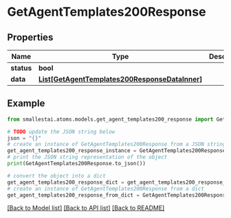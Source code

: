 # GetAgentTemplates200Response


## Properties

Name | Type | Description | Notes
------------ | ------------- | ------------- | -------------
**status** | **bool** |  | [optional] 
**data** | [**List[GetAgentTemplates200ResponseDataInner]**](GetAgentTemplates200ResponseDataInner.md) |  | [optional] 

## Example

```python
from smallestai.atoms.models.get_agent_templates200_response import GetAgentTemplates200Response

# TODO update the JSON string below
json = "{}"
# create an instance of GetAgentTemplates200Response from a JSON string
get_agent_templates200_response_instance = GetAgentTemplates200Response.from_json(json)
# print the JSON string representation of the object
print(GetAgentTemplates200Response.to_json())

# convert the object into a dict
get_agent_templates200_response_dict = get_agent_templates200_response_instance.to_dict()
# create an instance of GetAgentTemplates200Response from a dict
get_agent_templates200_response_from_dict = GetAgentTemplates200Response.from_dict(get_agent_templates200_response_dict)
```
[[Back to Model list]](../README.md#documentation-for-models) [[Back to API list]](../README.md#documentation-for-api-endpoints) [[Back to README]](../README.md)


